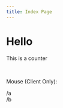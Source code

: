```yaml
---
title: Index Page
---
```


# Hello

This is a counter

<counter/>

<br>

Mouse (Client Only):

<client-only>
  <mouse-pos/>
</client-only>

<i18n-router-link to="/a">/a</i18n-router-link><br>
<i18n-router-link to="/b">/b</i18n-router-link><br>
